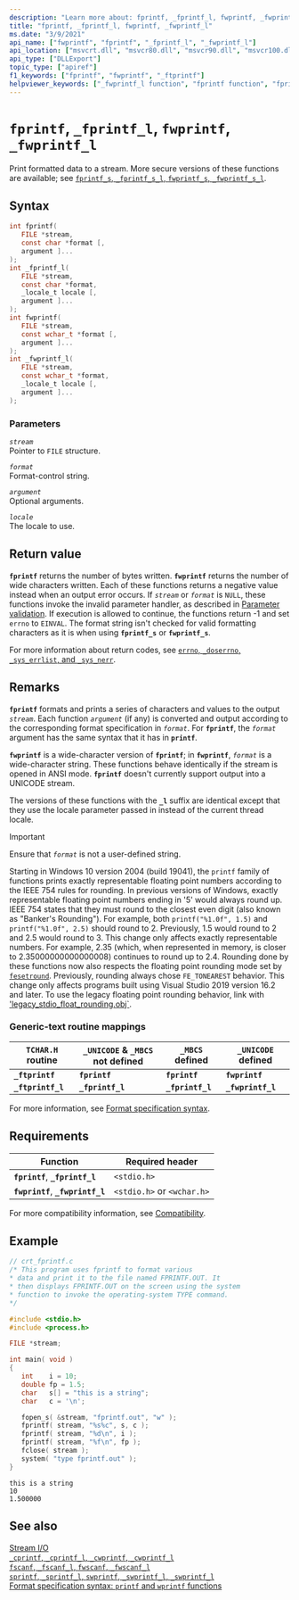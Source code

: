 ```yaml
---
description: "Learn more about: fprintf, _fprintf_l, fwprintf, _fwprintf_l"
title: "fprintf, _fprintf_l, fwprintf, _fwprintf_l"
ms.date: "3/9/2021"
api_name: ["fwprintf", "fprintf", "_fprintf_l", "_fwprintf_l"]
api_location: ["msvcrt.dll", "msvcr80.dll", "msvcr90.dll", "msvcr100.dll", "msvcr100_clr0400.dll", "msvcr110.dll", "msvcr110_clr0400.dll", "msvcr120.dll", "msvcr120_clr0400.dll", "ucrtbase.dll"]
api_type: ["DLLExport"]
topic_type: ["apiref"]
f1_keywords: ["fprintf", "fwprintf", "_ftprintf"]
helpviewer_keywords: ["_fwprintf_l function", "fprintf function", "fprintf_l function", "_fprintf_l function", "_ftprintf function", "fwprintf function", "ftprintf_l function", "ftprintf function", "_ftprintf_l function", "print formatted data to streams", "fwprintf_l function"]
---
```

# `fprintf`, `_fprintf_l`, `fwprintf`, `_fwprintf_l`

Print formatted data to a stream. More secure versions of these functions are available; see [`fprintf_s`, `_fprintf_s_l`, `fwprintf_s`, `_fwprintf_s_l`](fprintf-s-fprintf-s-l-fwprintf-s-fwprintf-s-l.md).

## Syntax

```C
int fprintf(
   FILE *stream,
   const char *format [,
   argument ]...
);
int _fprintf_l(
   FILE *stream,
   const char *format,
   _locale_t locale [,
   argument ]...
);
int fwprintf(
   FILE *stream,
   const wchar_t *format [,
   argument ]...
);
int _fwprintf_l(
   FILE *stream,
   const wchar_t *format,
   _locale_t locale [,
   argument ]...
);
```

### Parameters

*`stream`*\
Pointer to `FILE` structure.

*`format`*\
Format-control string.

*`argument`*\
Optional arguments.

*`locale`*\
The locale to use.

## Return value

**`fprintf`** returns the number of bytes written. **`fwprintf`** returns the number of wide characters written. Each of these functions returns a negative value instead when an output error occurs. If *`stream`* or *`format`* is `NULL`, these functions invoke the invalid parameter handler, as described in [Parameter validation](../parameter-validation.md). If execution is allowed to continue, the functions return -1 and set `errno` to `EINVAL`. The format string isn't checked for valid formatting characters as it is when using **`fprintf_s`** or **`fwprintf_s`**.

For more information about return codes, see [`errno`, `_doserrno`, `_sys_errlist`, and `_sys_nerr`](../errno-doserrno-sys-errlist-and-sys-nerr.md).

## Remarks

**`fprintf`** formats and prints a series of characters and values to the output *`stream`*. Each function *`argument`* (if any) is converted and output according to the corresponding format specification in *`format`*. For **`fprintf`**, the *`format`* argument has the same syntax that it has in **`printf`**.

**`fwprintf`** is a wide-character version of **`fprintf`**; in **`fwprintf`**, *`format`* is a wide-character string. These functions behave identically if the stream is opened in ANSI mode. **`fprintf`** doesn't currently support output into a UNICODE stream.

The versions of these functions with the **`_l`** suffix are identical except that they use the locale parameter passed in instead of the current thread locale.

> [!IMPORTANT]
> Ensure that *`format`* is not a user-defined string.
>
> Starting in Windows 10 version 2004  (build 19041), the `printf` family of functions prints exactly representable floating point numbers according to the IEEE 754 rules for rounding. In previous versions of Windows, exactly representable floating point numbers ending in '5' would always round up. IEEE 754 states that they must round to the closest even digit (also known as "Banker's Rounding"). For example, both `printf("%1.0f", 1.5)` and `printf("%1.0f", 2.5)` should round to 2. Previously, 1.5 would round to 2 and 2.5 would round to 3. This change only affects exactly representable numbers. For example, 2.35 (which, when represented in memory, is closer to 2.35000000000000008) continues to round up to 2.4. Rounding done by these functions now also respects the floating point rounding mode set by [`fesetround`](fegetround-fesetround2.md). Previously, rounding always chose `FE_TONEAREST` behavior. This change only affects programs built using Visual Studio 2019 version 16.2 and later. To use the legacy floating point rounding behavior, link with ['legacy_stdio_float_rounding.obj`](../link-options.md).

### Generic-text routine mappings

|`TCHAR.H` routine|`_UNICODE` & `_MBCS` not defined|`_MBCS` defined|`_UNICODE` defined|
|---------------------|------------------------------------|--------------------|-----------------------|
|**`_ftprintf`**|**`fprintf`**|**`fprintf`**|**`fwprintf`**|
|**`_ftprintf_l`**|**`_fprintf_l`**|**`_fprintf_l`**|**`_fwprintf_l`**|

For more information, see [Format specification syntax](../format-specification-syntax-printf-and-wprintf-functions.md).

## Requirements

|Function|Required header|
|--------------|---------------------|
|**`fprintf`**, **`_fprintf_l`**|`<stdio.h>`|
|**`fwprintf`**, **`_fwprintf_l`**|`<stdio.h>` or `<wchar.h>`|

For more compatibility information, see [Compatibility](../compatibility.md).

## Example

```C
// crt_fprintf.c
/* This program uses fprintf to format various
* data and print it to the file named FPRINTF.OUT. It
* then displays FPRINTF.OUT on the screen using the system
* function to invoke the operating-system TYPE command.
*/

#include <stdio.h>
#include <process.h>

FILE *stream;

int main( void )
{
   int    i = 10;
   double fp = 1.5;
   char   s[] = "this is a string";
   char   c = '\n';

   fopen_s( &stream, "fprintf.out", "w" );
   fprintf( stream, "%s%c", s, c );
   fprintf( stream, "%d\n", i );
   fprintf( stream, "%f\n", fp );
   fclose( stream );
   system( "type fprintf.out" );
}
```

```Output
this is a string
10
1.500000
```

## See also

[Stream I/O](../stream-i-o.md)\
[`_cprintf`, `_cprintf_l`, `_cwprintf`, `_cwprintf_l`](cprintf-cprintf-l-cwprintf-cwprintf-l.md)\
[`fscanf`, `_fscanf_l`, `fwscanf`, `_fwscanf_l`](fscanf-fscanf-l-fwscanf-fwscanf-l.md)\
[`sprintf`, `_sprintf_l`, `swprintf`, `_swprintf_l`, `_swprintf_l`](sprintf-sprintf-l-swprintf-swprintf-l-swprintf-l.md)\
[Format specification syntax: `printf` and `wprintf` functions](../format-specification-syntax-printf-and-wprintf-functions.md)
